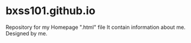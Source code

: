# bxss101.github.io
Repository for my Homepage ".html" file
  It contain information about me.
  Designed by me.
